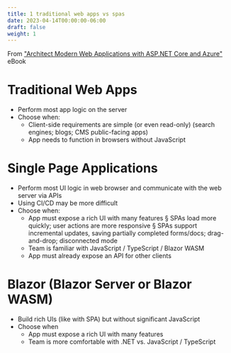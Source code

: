 ```yaml
---
title: 1 traditional web apps vs spas
date: 2023-04-14T00:00:00-06:00
draft: false
weight: 1
---
```


From ["Architect Modern Web Applications with ASP.NET Core and Azure"][book] eBook

# Traditional Web Apps
- Perform most app logic on the server
- Choose when: 
	- Client-side requirements are simple (or even read-only) (search engines; blogs; CMS public-facing apps)
	- App needs to function in browsers without JavaScript

# Single Page Applications
- Perform most UI logic in web browser and communicate with the web server via APIs
- Using CI/CD may be more difficult
- Choose when:
	- App must expose a rich UI with many features
			§ SPAs load more quickly; user actions are more responsive
			§ SPAs support incremental updates, saving partially completed forms/docs; drag-and-drop; disconnected mode
	- Team is familiar with JavaScript / TypeScript / Blazor WASM
	- App must already expose an API for other clients

# Blazor (Blazor Server or Blazor WASM)
- Build rich UIs (like with SPA) but without significant JavaScript
- Choose when
	- App must expose a rich UI with many features
	- Team is more comfortable with .NET vs. JavaScript / TypeScript

[book]: https://learn.microsoft.com/en-us/dotnet/architecture/modern-web-apps-azure/
